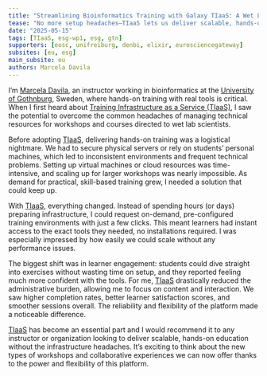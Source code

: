 ```yaml
---
title: "Streamlining Bioinformatics Training with Galaxy TIaaS: A Wet Lab Success Story"
tease: "No more setup headaches—TIaaS lets us deliver scalable, hands-on bioinformatics training that just works."
date: "2025-05-15"
tags: [TIaaS, esg-wp1, esg, gtn]
supporters: [eosc, unifreiburg, denbi, elixir, eurosciencegateway]
subsites: [eu, esg]
main_subsite: eu
authors: Marcela Davila
---
```

I’m [Marcela Davila](https://www.gu.se/en/about/find-staff/marceladavila), an instructor working in bioinformatics at the [University of Gothnburg](https://www.gu.se/en), Sweden, where hands-on training with real tools is critical. When I first heard about [Training Infrastructure as a Service (TIaaS)](https://usegalaxy.eu/tiaas/), I saw the potential to overcome the common headaches of managing technical resources for workshops and courses directed to wet lab scientists.

Before adopting [TIaaS](https://usegalaxy.eu/tiaas/), delivering hands-on training was a logistical nightmare. We had to secure physical servers or rely on students’ personal machines, which led to inconsistent environments and frequent technical problems. Setting up virtual machines or cloud resources was time-intensive, and scaling up for larger workshops was nearly impossible. As demand for practical, skill-based training grew, I needed a solution that could keep up.

With [TIaaS](https://usegalaxy.eu/tiaas/), everything changed. Instead of spending hours (or days) preparing infrastructure, I could request on-demand, pre-configured training environments with just a few clicks. This meant learners had instant access to the exact tools they needed, no installations required. I was especially impressed by how easily we could scale without any performance issues.

The biggest shift was in learner engagement: students could dive straight into exercises without wasting time on setup, and they reported feeling much more confident with the tools. For me, [TIaaS](https://usegalaxy.eu/tiaas/) drastically reduced the administrative burden, allowing me to focus on content and interaction. We saw higher completion rates, better learner satisfaction scores, and smoother sessions overall. The reliability and flexibility of the platform made a noticeable difference.

[TIaaS](https://usegalaxy.eu/tiaas/) has become an essential part and I would recommend it to any instructor or organization looking to deliver scalable, hands-on education without the infrastructure headaches. It’s exciting to think about the new types of workshops and collaborative experiences we can now offer thanks to the power and flexibility of this platform.